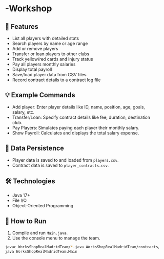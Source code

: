 # -Workshop

## 🚀 Features

- List all players with detailed stats
- Search players by name or age range
- Add or remove players
- Transfer or loan players to other clubs
- Track yellow/red cards and injury status
- Pay all players monthly salaries
- Display total payroll
- Save/load player data from CSV files
- Record contract details to a contract log file

## 💡 Example Commands

- Add player: Enter player details like ID, name, position, age, goals, salary, etc.
- Transfer/Loan: Specify contract details like fee, duration, destination club.
- Pay Players: Simulates paying each player their monthly salary.
- Show Payroll: Calculates and displays the total salary expense.

## 📝 Data Persistence

- Player data is saved to and loaded from `players.csv`.
- Contract data is saved to `player_contracts.csv`.

## 🛠️ Technologies

- Java 17+
- File I/O
- Object-Oriented Programming

## 📌 How to Run

1. Compile and run `Main.java`.
2. Use the console menu to manage the team.

```bash
javac WorksShopRealMadridTeam/*.java WorksShopRealMadridTeam/contracts/*.java
java WorksShopRealMadridTeam.Main
